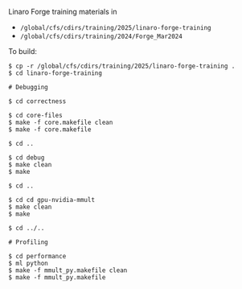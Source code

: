 Linaro Forge training materials in

- `/global/cfs/cdirs/training/2025/linaro-forge-training`
- `/global/cfs/cdirs/training/2024/Forge_Mar2024`

To build:

```
$ cp -r /global/cfs/cdirs/training/2025/linaro-forge-training .
$ cd linaro-forge-training

# Debugging

$ cd correctness

$ cd core-files
$ make -f core.makefile clean
$ make -f core.makefile

$ cd ..

$ cd debug
$ make clean
$ make

$ cd ..

$ cd cd gpu-nvidia-mmult
$ make clean
$ make

$ cd ../..

# Profiling

$ cd performance
$ ml python
$ make -f mmult_py.makefile clean
$ make -f mmult_py.makefile
```
